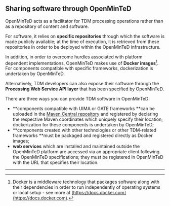 ```

```

## Sharing software through OpenMinTeD

OpenMinTeD acts as a facilitator for TDM processing operations rather than as a repository of content and software.

For software, it relies on **specific repositories** through which the software is made publicly available; at the time of execution, it is retrieved from these repositories in order to be deployed within the OpenMinTeD infrastructure.

In addition, in order to overcome hurdles associated with platform dependent implementations, OpenMinTeD makes use of **Docker images**[^1]. For components compatible with specific frameworks, dockerization is undertaken by OpenMinTeD.

Alternatively, TDM developers can also expose their software through the **Processing Web Service API layer** that has been specified by OpenMinTeD.

There are three ways you can provide TDM software in OpenMinTeD:

* **components compatible with UIMA or GATE frameworks **can be uploaded in the [Maven Central repository](http://maven.apache.org) and registered by declaring the respective Maven coordinates which uniquely specify their  location; dockerization for these components is undertaken by OpenMinTeD;
* **components created with other technologies or other TDM-related frameworks **must be packaged  and registered directly as Docker images;
* **web services** which are installed and maintained outside the OpenMinTeD platform are accessed via an appropriate client following the OpenMinTeD specifications; they must be registered in OpenMinTeD with the URL that specifies their location.


---

[^1]: Docker is a middleware technology that packages software along with their dependencies in order to run independently of operating systems or local setup - see more at [https://docs.docker.com](https://docs.docker.com).

